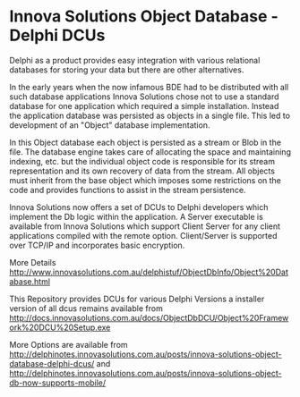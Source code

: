 # Innova Solutions Object Database - Delphi DCUs
Delphi as a product provides easy integration with various relational databases for storing your data but there are other alternatives.

In the early years when the now infamous BDE had to be distributed with all such database applications Innova Solutions chose not to use a standard database for one application which required a simple installation. Instead the application database was persisted as objects in a single file. This led to development of an "Object" database implementation.

In this Object database each object is persisted as a stream or Blob in the file. The database engine takes care of allocating the space and maintaining indexing, etc. but the individual object code is responsible for its stream representation and its own recovery of data from the stream. All objects must inherit from the base object which imposes some restrictions on the code and provides functions to assist in the stream persistence.

Innova Solutions now offers a set of DCUs to Delphi developers which implement the Db logic within the application. A Server executable is available from Innova Solutions which support Client Server for any client applications compiled with the remote option. Client/Server is supported over TCP/IP and incorporates basic encryption.

More Details
http://www.innovasolutions.com.au/delphistuf/ObjectDbInfo/Object%20Database.html

This Repository provides DCUs for various Delphi Versions a installer version of all dcus remains available from
http://docs.innovasolutions.com.au/docs/ObjectDbDCU/Object%20Framework%20DCU%20Setup.exe

More Options are available from
http://delphinotes.innovasolutions.com.au/posts/innova-solutions-object-database-delphi-dcus/
and
http://delphinotes.innovasolutions.com.au/posts/innova-solutions-object-db-now-supports-mobile/  
